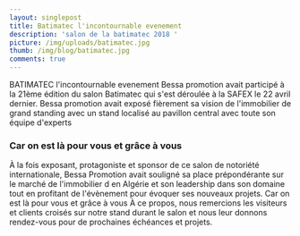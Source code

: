 ```yaml
---
layout: singlepost
title: Batimatec l'incontournable evenement
description: 'salon de la batimatec 2018 '
picture: /img/uploads/batimatec.jpg
thumb: /img/blog/batimatec.jpg
comments: true
---
```

BATIMATEC l'incontournable evenement Bessa promotion avait participé à la 21ème édition du salon Batimatec qui s'est déroulée à la SAFEX le 22 avril dernier. Bessa promotion avait exposé fièrement sa vision de l'immobilier de grand standing avec un stand localisé au pavillon central avec toute son équipe d'experts
### Car on est là pour vous et grâce à vous
À la fois exposant, protagoniste et sponsor de ce salon de notoriété internationale, Bessa Promotion avait souligné sa place prépondérante sur le marché de l'immobilier d en Algérie et son leadership dans son domaine tout en profitant de l'évènement pour évoquer ses nouveaux projets.     Car on est là pour vous et grâce à vous 
 À ce propos, nous remercions les visiteurs et clients croisés sur notre stand durant le salon et nous leur donnons rendez-vous pour de prochaines échéances et projets.
